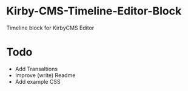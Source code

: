 # Kirby-CMS-Timeline-Editor-Block
Timeline block for KirbyCMS Editor

# Todo
- Add Transaltions
- Improve (write) Readme
- Add example CSS
